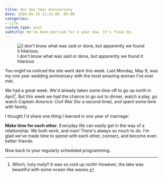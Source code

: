 ```yaml
---
title: Our One Year Anniversary
date: 2016-05-16 11:21:00 -05:00
categories:
- Life
custom_type: post
subtitle: We've been married for a year now. It's flown by.
---
```


<figure class="extendout">
  <img src="{{ site.url }}/uploads/2016/05/kelly-and-i-laughing.jpg" alt="I don't know what was said or done, but apparently we found it hilarious.">
  <figcaption>I don't know what was said or done, but apparently we found it hilarious</figcaption>
</figure>

You might've noticed the site went dark this week. Last Monday, May 9, was my one year wedding anniversary with the most amazing woman I've ever met.

We had a great week. We'd already taken some time off to go up north in April[^1]. But this week we had the chance to go out to dinner, watch a play, go watch *Captain America: Civil War* (for a second time), and spent some time with family.

I thought I'd share one thing I learned in one year of marriage:

**Make time for each other**. Everyday life can easily get in the way of a relationship. We both work, and man! There's always so much to do. I'm glad we've made time to spend with each other, connect, and become even better friends.

Now back to your regularly scheduled programming.

[^1]: Which, holy moly!! It was so cold up north! However, the lake was beautiful with some ocean-like waves.
